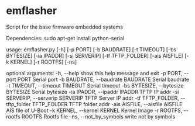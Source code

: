 emflasher
=========

Script for the base firmware embedded systems

Dependencies:
	sudo apt-get install python-serial

usage: emflasher.py [-h] [-p PORT] [-b BAUDRATE] [-t TIMEOUT] [-bs BYTESIZE]
					[-ia IPADDR] [-si SERVERIP] [-tf TFTP_FOLDER]
					[-ais AISFILE] [-k KERNEL] [-r ROOTFS] [-ns]

optional arguments:
	-h, --help            show this help message and exit
	-p PORT, --port PORT  Serial port
	-b BAUDRATE, --baudrate BAUDRATE
												Serial baudrate
	-t TIMEOUT, --timeout TIMEOUT
												Serial timeout
	-bs BYTESIZE, --bytesize BYTESIZE
												Serial bytesize
	-ia IPADDR, --ipaddr IPADDR
												TFTP IP addr
	-si SERVERIP, --serverip SERVERIP
												TFTP Server IP addr
	-tf TFTP_FOLDER, --tftp_folder TFTP_FOLDER
												TFTP folder addr
	-ais AISFILE, --aisfile AISFILE
												AIS file of U-Boot
	-k KERNEL, --kernel KERNEL
												Kernel Image
	-r ROOTFS, --rootfs ROOTFS
												Rootfs file
	-ns, --not_by_symbols
												write not by symbols
